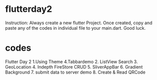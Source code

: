 # flutterday2
Instruction:
Always create a new flutter Project. Once created, copy and paste any of the codes in individual file to your main.dart.
Good luck.

# codes

Flutter Day 2
1.Using Theme 
4.Tabbardemo
2. ListView Search
3. GeoLocation
4. Indepth FireStore CRUD
5. SliverAppBar
6. Gradient Background
7. submit data to server demo
8. Create & Read QRCode
